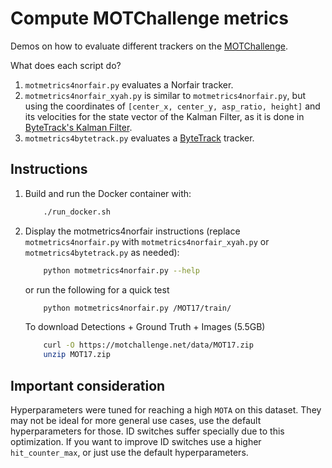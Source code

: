 # Compute MOTChallenge metrics

Demos on how to evaluate different trackers on the [MOTChallenge](https://motchallenge.net). 

What does each script do?

1. `motmetrics4norfair.py` evaluates a Norfair tracker.
2. `motmetrics4norfair_xyah.py` is similar to `motmetrics4norfair.py`, but using the coordinates of `[center_x, center_y, asp_ratio, height]` and its velocities for the state vector of the Kalman Filter, as it is done in [ByteTrack's Kalman Filter](https://github.com/ifzhang/ByteTrack/blob/d742a3321c14a7412f024f2218142c7441c1b699/yolox/tracker/kalman_filter.py#L23).
3. `motmetrics4bytetrack.py` evaluates a [ByteTrack](https://github.com/ifzhang/ByteTrack) tracker.

## Instructions


1. Build and run the Docker container with:
    ```bash
        ./run_docker.sh
    ``` 

4. Display the motmetrics4norfair instructions (replace `motmetrics4norfair.py` with `motmetrics4norfair_xyah.py` or `motmetrics4bytetrack.py` as needed):
    ```bash
        python motmetrics4norfair.py --help
    ``` 

    or run the following for a quick test

    ```bash
        python motmetrics4norfair.py /MOT17/train/
    ```

    To download Detections + Ground Truth + Images (5.5GB)

    ```bash
        curl -O https://motchallenge.net/data/MOT17.zip
        unzip MOT17.zip
    ```


## Important consideration

Hyperparameters were tuned for reaching a high `MOTA` on this dataset. They may not be ideal for more general use cases, use the default hyperparameters for those. ID switches suffer specially due to this optimization. If you want to improve ID switches use a higher `hit_counter_max`, or just use the default hyperparameters.
